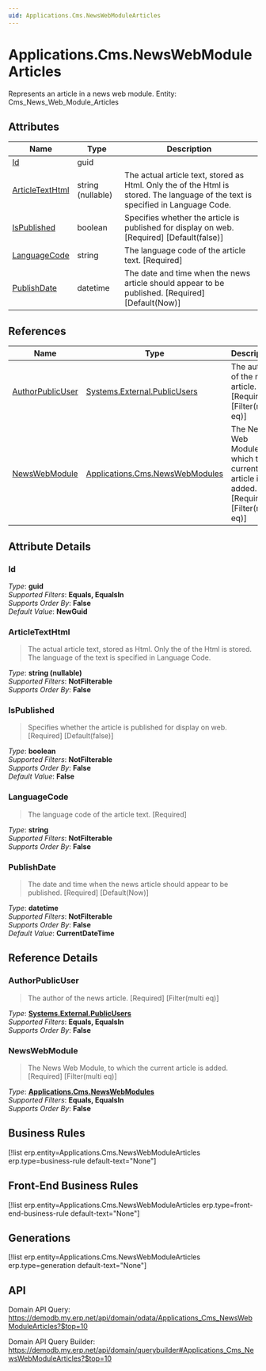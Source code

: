 ```yaml
---
uid: Applications.Cms.NewsWebModuleArticles
---
```

# Applications.Cms.NewsWebModuleArticles

Represents an article in a news web module. Entity: Cms_News_Web_Module_Articles

## Attributes

| Name | Type | Description |
| ---- | ---- | --- |
| [Id](Applications.Cms.NewsWebModuleArticles.md#Id) | guid |  
| [ArticleTextHtml](Applications.Cms.NewsWebModuleArticles.md#ArticleTextHtml) | string (nullable) | The actual article text, stored as Html. Only the <BODY> of the Html is stored. The language of the text is specified in Language Code. 
| [IsPublished](Applications.Cms.NewsWebModuleArticles.md#IsPublished) | boolean | Specifies whether the article is published for display on web. [Required] [Default(false)] 
| [LanguageCode](Applications.Cms.NewsWebModuleArticles.md#LanguageCode) | string | The language code of the article text. [Required] 
| [PublishDate](Applications.Cms.NewsWebModuleArticles.md#PublishDate) | datetime | The date and time when the news article should appear to be published. [Required] [Default(Now)] 

## References

| Name | Type | Description |
| ---- | ---- | --- |
| [AuthorPublicUser](Applications.Cms.NewsWebModuleArticles.md#AuthorPublicUser) | [Systems.External.PublicUsers](Systems.External.PublicUsers.md) | The author of the news article. [Required] [Filter(multi eq)] |
| [NewsWebModule](Applications.Cms.NewsWebModuleArticles.md#NewsWebModule) | [Applications.Cms.NewsWebModules](Applications.Cms.NewsWebModules.md) | The News Web Module, to which the current article is added. [Required] [Filter(multi eq)] |


## Attribute Details

### Id

_Type_: **guid**  
_Supported Filters_: **Equals, EqualsIn**  
_Supports Order By_: **False**  
_Default Value_: **NewGuid**  

### ArticleTextHtml

> The actual article text, stored as Html. Only the <BODY> of the Html is stored. The language of the text is specified in Language Code.

_Type_: **string (nullable)**  
_Supported Filters_: **NotFilterable**  
_Supports Order By_: **False**  

### IsPublished

> Specifies whether the article is published for display on web. [Required] [Default(false)]

_Type_: **boolean**  
_Supported Filters_: **NotFilterable**  
_Supports Order By_: **False**  
_Default Value_: **False**  

### LanguageCode

> The language code of the article text. [Required]

_Type_: **string**  
_Supported Filters_: **NotFilterable**  
_Supports Order By_: **False**  

### PublishDate

> The date and time when the news article should appear to be published. [Required] [Default(Now)]

_Type_: **datetime**  
_Supported Filters_: **NotFilterable**  
_Supports Order By_: **False**  
_Default Value_: **CurrentDateTime**  


## Reference Details

### AuthorPublicUser

> The author of the news article. [Required] [Filter(multi eq)]

_Type_: **[Systems.External.PublicUsers](Systems.External.PublicUsers.md)**  
_Supported Filters_: **Equals, EqualsIn**  
_Supports Order By_: **False**  

### NewsWebModule

> The News Web Module, to which the current article is added. [Required] [Filter(multi eq)]

_Type_: **[Applications.Cms.NewsWebModules](Applications.Cms.NewsWebModules.md)**  
_Supported Filters_: **Equals, EqualsIn**  
_Supports Order By_: **False**  



## Business Rules

[!list erp.entity=Applications.Cms.NewsWebModuleArticles erp.type=business-rule default-text="None"]

## Front-End Business Rules

[!list erp.entity=Applications.Cms.NewsWebModuleArticles erp.type=front-end-business-rule default-text="None"]

## Generations

[!list erp.entity=Applications.Cms.NewsWebModuleArticles erp.type=generation default-text="None"]

## API

Domain API Query:
<https://demodb.my.erp.net/api/domain/odata/Applications_Cms_NewsWebModuleArticles?$top=10>

Domain API Query Builder:
<https://demodb.my.erp.net/api/domain/querybuilder#Applications_Cms_NewsWebModuleArticles?$top=10>

